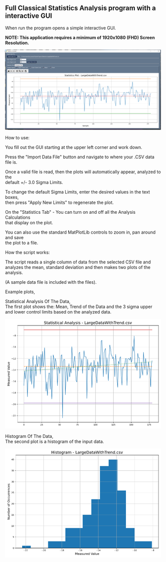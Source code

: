 ## Full Classical Statistics Analysis program with a interactive GUI 
  
When run the program opens a simple interactive GUI.   
  
**NOTE: This application requires a minimum of 1920x1080 (FHD) Screen Resolution.**
  
![image](https://github.com/Hagtronics/statistics-scripts/blob/main/general-statistics-python/full_screen.PNG)    
  
  
  
How to use:  

You fill out the GUI starting at the upper left corner and work down.  
  
Press the "Import Data File" button and navigate to where your .CSV data file is.  
  
Once a valid file is read, then the plots will automatically appear, analyzed to the  
default +/- 3.0 Sigma Limits.  
  
To change the default Sigma Limits, enter the desired values in the text boxes,  
then press "Apply New Limits" to regenerate the plot.  

On the "Statistics Tab" - You can turn on and off all the Analysis Calculations  
that display on the plot.  

You can also use the standard MatPlotLib controls to zoom in, pan around and save  
the plot to a file.  


How the script works:  

The script reads a single column of data from the selected CSV file and   
analyzes the mean, standard deviation and then makes two plots of the analysis.  
  
(A sample data file is included with the files).  
  
  
  
Example plots,  

Statistical Analysis Of The Data,  
The first plot shows the: Mean, Trend of the Data and the 3 sigma upper and lower control limits based on the analyzed data.    
  
![image](https://github.com/Hagtronics/statistics-scripts/blob/main/general-statistics-python/statistics.png)  
  
    
    
Histogram Of The Data,  
The second plot is a histogram of the input data.  
   
![image](https://github.com/Hagtronics/statistics-scripts/blob/main/general-statistics-python/histogram.png)  



